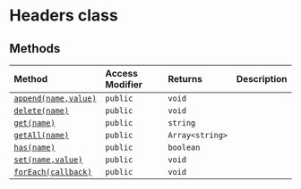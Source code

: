 # Headers class












## Methods

| Method	   | Access Modifier | Returns	| Description|
|:-------------|:----|:-------|:-----------|
|[`append(name,value)`](#appendnamevalue)     | `public` | `void` |  |
|[`delete(name)`](#deletename)     | `public` | `void` |  |
|[`get(name)`](#getname)     | `public` | `string` |  |
|[`getAll(name)`](#getallname)     | `public` | `Array<string>` |  |
|[`has(name)`](#hasname)     | `public` | `boolean` |  |
|[`set(name,value)`](#setnamevalue)     | `public` | `void` |  |
|[`forEach(callback)`](#foreachcallback)     | `public` | `void` |  |




